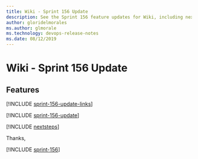 ```yaml
---
title: Wiki - Sprint 156 Update
description: See the Sprint 156 feature updates for Wiki, including next steps.
author: gloridelmorales
ms.author: glmorale
ms.technology: devops-release-notes
ms.date: 08/12/2019
---
```


# Wiki - Sprint 156 Update

## Features

[!INCLUDE [sprint-156-update-links](../includes/wiki/sprint-156-update-links.md)]

[!INCLUDE [sprint-156-update](../includes/wiki/sprint-156-update.md)]

[!INCLUDE [nextsteps](../includes/nextsteps.md)]

Thanks,

[!INCLUDE [sprint-156](../includes/signer/sprint-156.md)]
